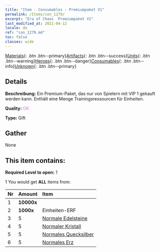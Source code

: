```yaml
---
title: "Item - Consumables - Premiumpaket V1"
permalink: /Items/con_1279/
excerpt: "Era of Chaos  Premiumpaket V1"
last_modified_at: 2021-04-12
locale: de
ref: "con_1279.md"
toc: false
classes: wide
---
```

 [Materials](/de/Items/){: .btn .btn--primary}[Artifacts](/de/Items/Artifacts/){: .btn .btn--success}[Units](/de/Items/Units/){: .btn .btn--warning}[Heroes](/de/Items/Heroes/){: .btn .btn--danger}[Consumables](/de/Items/Consumables/){: .btn .btn--info}[Unknown](/de/Items/Unknown/){: .btn .btn--primary}

## Details
 **Beschreibung:** Ein Premium-Paket, das nur von Spielern mit VIP 1 gekauft werden kann. Enthält eine Menge Trainingsressourcen für Einheiten.

 **Quality:** <span style="color: #DA70D6">OK</span>

 **Type:** Gift

## Gather

  None

## This item contains:

 **Required Level to open:** 1

 1 You would get **ALL** items  from:

  | Nr | Amount |     Item    |
  |:---|:-------|:------------|
  | 1 |  **10000x** | <i class="fas fa-coins"/> |  | 
  | 2 |  **1000x** | Einheiten-ERF |  | 
  | 3 | 5 | [Normale Edelsteine](/de/Items/mat_10/) | 
  | 4 | 5 | [Normaler Kristall](/de/Items/mat_11/) | 
  | 5 | 5 | [Normales Quecksilber](/de/Items/mat_8/) | 
  | 6 | 5 | [Normales Erz](/de/Items/mat_6/) | 
